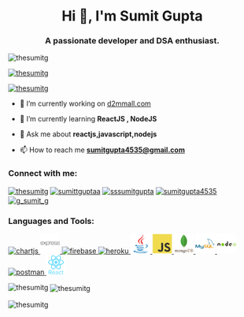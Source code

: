 <h1 align="center">Hi 👋, I'm Sumit Gupta</h1>
<h3 align="center">A passionate developer and DSA enthusiast.</h3>

<p align="left"> <img src="https://komarev.com/ghpvc/?username=thesumitg&label=Profile%20views&color=0e75b6&style=flat" alt="thesumitg" /> </p>

<p align="left"> <a href="https://github.com/ryo-ma/github-profile-trophy"><img src="https://github-profile-trophy.vercel.app/?username=thesumitg" alt="thesumitg" /></a> </p>

<p align="left"> <a href="https://twitter.com/thesumitg" target="blank"><img src="https://img.shields.io/twitter/follow/thesumitg?logo=twitter&style=for-the-badge" alt="thesumitg" /></a> </p>

- 🔭 I’m currently working on [d2mmall.com](d2mmall.com)

- 🌱 I’m currently learning **ReactJS , NodeJS**

- 💬 Ask me about **reactjs,javascript,nodejs**

- 📫 How to reach me **sumitgupta4535@gmail.com**

<h3 align="left">Connect with me:</h3>
<p align="left">
<a href="https://twitter.com/thesumitg" target="blank"><img align="center" src="https://raw.githubusercontent.com/rahuldkjain/github-profile-readme-generator/master/src/images/icons/Social/twitter.svg" alt="thesumitg" height="30" width="40" /></a>
<a href="https://linkedin.com/in/sumittguptaa" target="blank"><img align="center" src="https://raw.githubusercontent.com/rahuldkjain/github-profile-readme-generator/master/src/images/icons/Social/linked-in-alt.svg" alt="sumittguptaa" height="30" width="40" /></a>
<a href="https://instagram.com/sssumitgupta" target="blank"><img align="center" src="https://raw.githubusercontent.com/rahuldkjain/github-profile-readme-generator/master/src/images/icons/Social/instagram.svg" alt="sssumitgupta" height="30" width="40" /></a>
<a href="https://www.hackerrank.com/sumitgupta4535" target="blank"><img align="center" src="https://raw.githubusercontent.com/rahuldkjain/github-profile-readme-generator/master/src/images/icons/Social/hackerrank.svg" alt="sumitgupta4535" height="30" width="40" /></a>
<a href="https://www.leetcode.com/g_sumit_g" target="blank"><img align="center" src="https://raw.githubusercontent.com/rahuldkjain/github-profile-readme-generator/master/src/images/icons/Social/leet-code.svg" alt="g_sumit_g" height="30" width="40" /></a>
</p>

<h3 align="left">Languages and Tools:</h3>
<p align="left"> <a href="https://www.chartjs.org" target="_blank" rel="noreferrer"> <img src="https://www.chartjs.org/media/logo-title.svg" alt="chartjs" width="40" height="40"/> </a> <a href="https://expressjs.com" target="_blank" rel="noreferrer"> <img src="https://raw.githubusercontent.com/devicons/devicon/master/icons/express/express-original-wordmark.svg" alt="express" width="40" height="40"/> </a> <a href="https://firebase.google.com/" target="_blank" rel="noreferrer"> <img src="https://www.vectorlogo.zone/logos/firebase/firebase-icon.svg" alt="firebase" width="40" height="40"/> </a> <a href="https://heroku.com" target="_blank" rel="noreferrer"> <img src="https://www.vectorlogo.zone/logos/heroku/heroku-icon.svg" alt="heroku" width="40" height="40"/> </a> <a href="https://www.java.com" target="_blank" rel="noreferrer"> <img src="https://raw.githubusercontent.com/devicons/devicon/master/icons/java/java-original.svg" alt="java" width="40" height="40"/> </a> <a href="https://developer.mozilla.org/en-US/docs/Web/JavaScript" target="_blank" rel="noreferrer"> <img src="https://raw.githubusercontent.com/devicons/devicon/master/icons/javascript/javascript-original.svg" alt="javascript" width="40" height="40"/> </a> <a href="https://www.mongodb.com/" target="_blank" rel="noreferrer"> <img src="https://raw.githubusercontent.com/devicons/devicon/master/icons/mongodb/mongodb-original-wordmark.svg" alt="mongodb" width="40" height="40"/> </a> <a href="https://www.mysql.com/" target="_blank" rel="noreferrer"> <img src="https://raw.githubusercontent.com/devicons/devicon/master/icons/mysql/mysql-original-wordmark.svg" alt="mysql" width="40" height="40"/> </a> <a href="https://nodejs.org" target="_blank" rel="noreferrer"> <img src="https://raw.githubusercontent.com/devicons/devicon/master/icons/nodejs/nodejs-original-wordmark.svg" alt="nodejs" width="40" height="40"/> </a> <a href="https://postman.com" target="_blank" rel="noreferrer"> <img src="https://www.vectorlogo.zone/logos/getpostman/getpostman-icon.svg" alt="postman" width="40" height="40"/> </a> <a href="https://reactjs.org/" target="_blank" rel="noreferrer"> <img src="https://raw.githubusercontent.com/devicons/devicon/master/icons/react/react-original-wordmark.svg" alt="react" width="40" height="40"/> </a> </p>

<p><img align="left" src="https://github-readme-stats.vercel.app/api/top-langs?username=thesumitg&show_icons=true&locale=en&layout=compact" alt="thesumitg" /></p>

<p>&nbsp;<img align="center" src="https://github-readme-stats.vercel.app/api?username=thesumitg&show_icons=true&locale=en" alt="thesumitg" /></p>

<p><img align="center" src="https://github-readme-streak-stats.herokuapp.com/?user=thesumitg&" alt="thesumitg" /></p>
